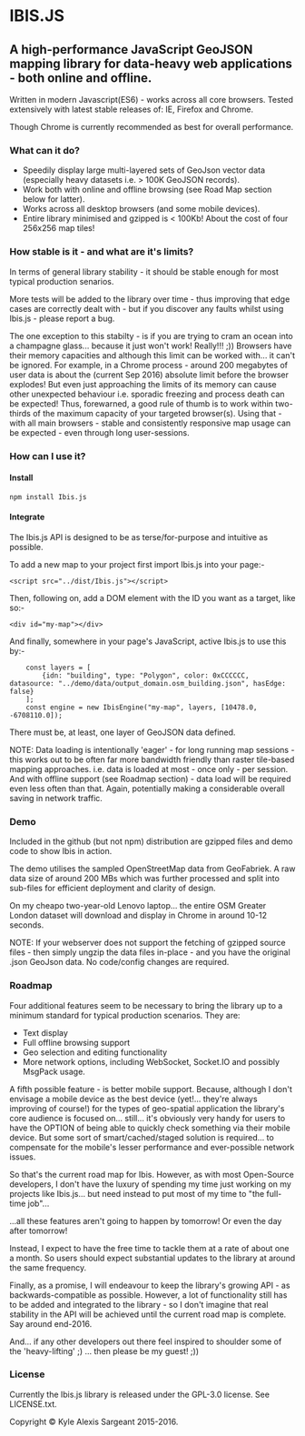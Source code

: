 # IBIS.JS

## A high-performance JavaScript GeoJSON mapping library for data-heavy web applications - both online and offline.

Written in modern Javascript(ES6) - works across all core browsers.  Tested extensively with latest stable releases of: IE, Firefox and Chrome.

Though Chrome is currently recommended as best for overall performance.

### What can it do?

* Speedily display large multi-layered sets of GeoJson vector data (especially heavy datasets i.e. > 100K GeoJSON records).
* Work both with online and offline browsing (see Road Map section below for latter).
* Works across all desktop browsers (and some mobile devices).
* Entire library minimised and gzipped is < 100Kb!  About the cost of four 256x256 map tiles!


### How stable is it - and what are it's limits?

In terms of general library stability - it should be stable enough for most typical production senarios.

More tests will be added to the library over time - thus improving that edge cases are correctly dealt with - but if you discover any faults whilst using Ibis.js - please report a bug.

The one exception to this stabilty - is if you are trying to cram an ocean into a champagne glass... because it just won't work!  Really!!! ;))  Browsers have their memory capacities and although this limit can be worked with... it can't be ignored.  For example, in a Chrome process - around 200 megabytes of user data is about the (current Sep 2016) absolute limit before the browser explodes!  But even just approaching the limits of its memory
can cause other unexpected behaviour i.e. sporadic freezing and process death can be expected!  Thus, forewarned, a good rule of thumb is to work within two-thirds of the maximum capacity of your targeted browser(s).  Using that - with all main
browsers - stable and consistently responsive map usage can be expected - even through long user-sessions.


### How can I use it?

#### Install
~~~~
npm install Ibis.js
~~~~

#### Integrate

The Ibis.js API is designed to be as terse/for-purpose and intuitive as possible. 

To add a new map to your project first import Ibis.js into your page:-

~~~~
<script src="../dist/Ibis.js"></script>
~~~~

Then, following on, add a DOM element with the ID you want as a target, like so:-

~~~~
<div id="my-map"></div>
~~~~

And finally, somewhere in your page's JavaScript, active Ibis.js to use this by:-

~~~~
    const layers = [
        {idn: "building", type: "Polygon", color: 0xCCCCCC, datasource: "../demo/data/output_domain.osm_building.json", hasEdge: false}
    ];
    const engine = new IbisEngine("my-map", layers, [10478.0, -6708110.0]);
~~~~

There must be, at least, one layer of GeoJSON data defined.

NOTE: Data loading is intentionally 'eager' - for long running map sessions - this works out to be often far more bandwidth friendly than raster tile-based mapping approaches.
i.e. data is loaded at most - once only - per session.  And with offline support (see Roadmap section) - data load will be required even less often than that.  Again, potentially making a considerable overall saving in network traffic.

### Demo

Included in the github (but not npm) distribution are gzipped files and demo code to show Ibis in action.

The demo utilises the sampled OpenStreetMap data from GeoFabriek.  A raw data size of around 200 MBs which was further processed and split into sub-files for efficient deployment and clarity of design.

On my cheapo two-year-old Lenovo laptop... the entire OSM Greater London dataset will download and display in Chrome in around 10-12 seconds.

NOTE: If your webserver does not support the fetching of gzipped source files - then simply ungzip the data files in-place - and you have the original .json GeoJson data.  No code/config changes are required.


### Roadmap

Four additional features seem to be necessary to bring the library up to a minimum standard for typical production scenarios.
They are:

- Text display
- Full offline browsing support
- Geo selection and editing functionality
- More network options, including WebSocket, Socket.IO and possibly MsgPack usage.

A fifth possible feature - is better mobile support.  Because, although I don't envisage a mobile device as the best
device (yet!... they're always improving of course!) for the types of geo-spatial application the library's core
audience is focused on... still... it's obviously very handy for users to have the OPTION of being able to quickly check something via their
mobile device.  But some sort of smart/cached/staged solution is required... to compensate for the mobile's lesser performance
and ever-possible network issues.

So that's the current road map for Ibis.  However, as with most Open-Source developers, I don't have the luxury of spending my time just working on my projects
like Ibis.js... but need instead to put most of my time to "the full-time job"...

...all these features aren't going to happen by tomorrow!  Or even the day after tomorrow!

Instead, I expect to have the free time to tackle them at a rate of about one a month.  So users should expect substantial updates to the
library at around the same frequency.

Finally, as a promise, I will endeavour to keep the library's growing API - as backwards-compatible as possible.  However, a lot of functionality still has to be added and
integrated to the library - so I don't imagine that real stability in the API will be achieved until the current road map
is complete.  Say around end-2016.

And... if any other developers out there feel inspired to shoulder some of the 'heavy-lifting' ;) ... then please be my guest! ;))


### License

Currently the Ibis.js library is released under the GPL-3.0 license.  See LICENSE.txt.

Copyright &copy; Kyle Alexis Sargeant 2015-2016.

